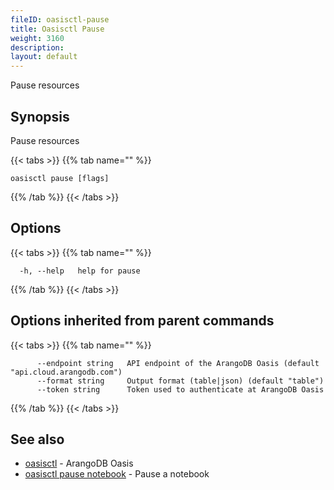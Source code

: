 ```yaml
---
fileID: oasisctl-pause
title: Oasisctl Pause
weight: 3160
description: 
layout: default
---
```

Pause resources

## Synopsis

Pause resources

{{< tabs >}}
{{% tab name="" %}}
```
oasisctl pause [flags]
```
{{% /tab %}}
{{< /tabs >}}

## Options

{{< tabs >}}
{{% tab name="" %}}
```
  -h, --help   help for pause
```
{{% /tab %}}
{{< /tabs >}}

## Options inherited from parent commands

{{< tabs >}}
{{% tab name="" %}}
```
      --endpoint string   API endpoint of the ArangoDB Oasis (default "api.cloud.arangodb.com")
      --format string     Output format (table|json) (default "table")
      --token string      Token used to authenticate at ArangoDB Oasis
```
{{% /tab %}}
{{< /tabs >}}

## See also

* [oasisctl](../oasisctl-options)	 - ArangoDB Oasis
* [oasisctl pause notebook](oasisctl-pause-notebook)	 - Pause a notebook


